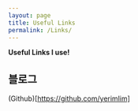 ```yaml
---
layout: page
title: Useful Links
permalink: /Links/
---
```


**Useful Links I use!**

## 블로그
(Github)[https://github.com/yerimlim] 
